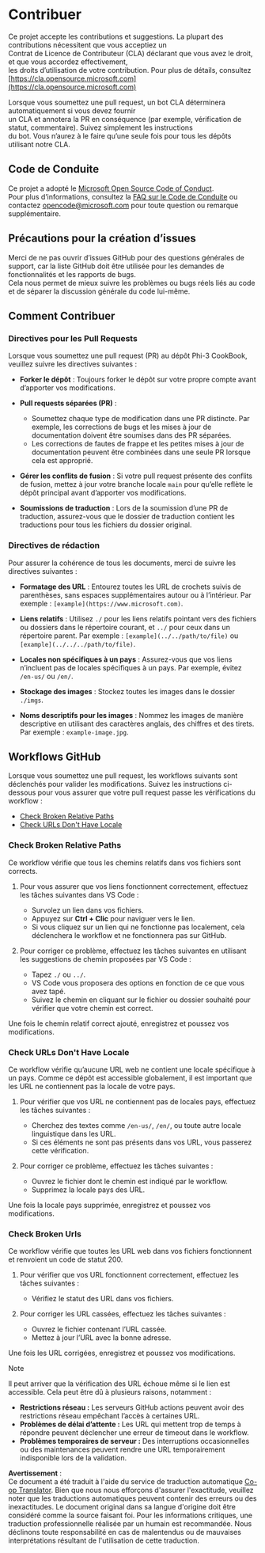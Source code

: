 <!--
CO_OP_TRANSLATOR_METADATA:
{
  "original_hash": "90d0d072cf26ccc1f271a580d3e45d70",
  "translation_date": "2025-05-27T02:39:50+00:00",
  "source_file": "CONTRIBUTING.md",
  "language_code": "fr"
}
-->
# Contribuer

Ce projet accepte les contributions et suggestions. La plupart des contributions nécessitent que vous acceptiez un  
Contrat de Licence de Contributeur (CLA) déclarant que vous avez le droit, et que vous accordez effectivement,  
les droits d’utilisation de votre contribution. Pour plus de détails, consultez [https://cla.opensource.microsoft.com](https://cla.opensource.microsoft.com)

Lorsque vous soumettez une pull request, un bot CLA déterminera automatiquement si vous devez fournir  
un CLA et annotera la PR en conséquence (par exemple, vérification de statut, commentaire). Suivez simplement les instructions  
du bot. Vous n’aurez à le faire qu’une seule fois pour tous les dépôts utilisant notre CLA.

## Code de Conduite

Ce projet a adopté le [Microsoft Open Source Code of Conduct](https://opensource.microsoft.com/codeofconduct/).  
Pour plus d’informations, consultez la [FAQ sur le Code de Conduite](https://opensource.microsoft.com/codeofconduct/faq/) ou contactez [opencode@microsoft.com](mailto:opencode@microsoft.com) pour toute question ou remarque supplémentaire.

## Précautions pour la création d’issues

Merci de ne pas ouvrir d’issues GitHub pour des questions générales de support, car la liste GitHub doit être utilisée pour les demandes de fonctionnalités et les rapports de bugs.  
Cela nous permet de mieux suivre les problèmes ou bugs réels liés au code et de séparer la discussion générale du code lui-même.

## Comment Contribuer

### Directives pour les Pull Requests

Lorsque vous soumettez une pull request (PR) au dépôt Phi-3 CookBook, veuillez suivre les directives suivantes :

- **Forker le dépôt** : Toujours forker le dépôt sur votre propre compte avant d’apporter vos modifications.

- **Pull requests séparées (PR)** :  
  - Soumettez chaque type de modification dans une PR distincte. Par exemple, les corrections de bugs et les mises à jour de documentation doivent être soumises dans des PR séparées.  
  - Les corrections de fautes de frappe et les petites mises à jour de documentation peuvent être combinées dans une seule PR lorsque cela est approprié.

- **Gérer les conflits de fusion** : Si votre pull request présente des conflits de fusion, mettez à jour votre branche locale `main` pour qu’elle reflète le dépôt principal avant d’apporter vos modifications.

- **Soumissions de traduction** : Lors de la soumission d’une PR de traduction, assurez-vous que le dossier de traduction contient les traductions pour tous les fichiers du dossier original.

### Directives de rédaction

Pour assurer la cohérence de tous les documents, merci de suivre les directives suivantes :

- **Formatage des URL** : Entourez toutes les URL de crochets suivis de parenthèses, sans espaces supplémentaires autour ou à l’intérieur. Par exemple : `[example](https://www.microsoft.com)`.

- **Liens relatifs** : Utilisez `./` pour les liens relatifs pointant vers des fichiers ou dossiers dans le répertoire courant, et `../` pour ceux dans un répertoire parent. Par exemple : `[example](../../path/to/file)` ou `[example](../../../path/to/file)`.

- **Locales non spécifiques à un pays** : Assurez-vous que vos liens n’incluent pas de locales spécifiques à un pays. Par exemple, évitez `/en-us/` ou `/en/`.

- **Stockage des images** : Stockez toutes les images dans le dossier `./imgs`.

- **Noms descriptifs pour les images** : Nommez les images de manière descriptive en utilisant des caractères anglais, des chiffres et des tirets. Par exemple : `example-image.jpg`.

## Workflows GitHub

Lorsque vous soumettez une pull request, les workflows suivants sont déclenchés pour valider les modifications. Suivez les instructions ci-dessous pour vous assurer que votre pull request passe les vérifications du workflow :

- [Check Broken Relative Paths](../..)  
- [Check URLs Don't Have Locale](../..)

### Check Broken Relative Paths

Ce workflow vérifie que tous les chemins relatifs dans vos fichiers sont corrects.

1. Pour vous assurer que vos liens fonctionnent correctement, effectuez les tâches suivantes dans VS Code :  
    - Survolez un lien dans vos fichiers.  
    - Appuyez sur **Ctrl + Clic** pour naviguer vers le lien.  
    - Si vous cliquez sur un lien qui ne fonctionne pas localement, cela déclenchera le workflow et ne fonctionnera pas sur GitHub.

1. Pour corriger ce problème, effectuez les tâches suivantes en utilisant les suggestions de chemin proposées par VS Code :  
    - Tapez `./` ou `../`.  
    - VS Code vous proposera des options en fonction de ce que vous avez tapé.  
    - Suivez le chemin en cliquant sur le fichier ou dossier souhaité pour vérifier que votre chemin est correct.

Une fois le chemin relatif correct ajouté, enregistrez et poussez vos modifications.

### Check URLs Don't Have Locale

Ce workflow vérifie qu’aucune URL web ne contient une locale spécifique à un pays. Comme ce dépôt est accessible globalement, il est important que les URL ne contiennent pas la locale de votre pays.

1. Pour vérifier que vos URL ne contiennent pas de locales pays, effectuez les tâches suivantes :

    - Cherchez des textes comme `/en-us/`, `/en/`, ou toute autre locale linguistique dans les URL.  
    - Si ces éléments ne sont pas présents dans vos URL, vous passerez cette vérification.

1. Pour corriger ce problème, effectuez les tâches suivantes :  
    - Ouvrez le fichier dont le chemin est indiqué par le workflow.  
    - Supprimez la locale pays des URL.

Une fois la locale pays supprimée, enregistrez et poussez vos modifications.

### Check Broken Urls

Ce workflow vérifie que toutes les URL web dans vos fichiers fonctionnent et renvoient un code de statut 200.

1. Pour vérifier que vos URL fonctionnent correctement, effectuez les tâches suivantes :  
    - Vérifiez le statut des URL dans vos fichiers.

2. Pour corriger les URL cassées, effectuez les tâches suivantes :  
    - Ouvrez le fichier contenant l’URL cassée.  
    - Mettez à jour l’URL avec la bonne adresse.

Une fois les URL corrigées, enregistrez et poussez vos modifications.

> [!NOTE]  
>  
> Il peut arriver que la vérification des URL échoue même si le lien est accessible. Cela peut être dû à plusieurs raisons, notamment :  
>  
> - **Restrictions réseau :** Les serveurs GitHub actions peuvent avoir des restrictions réseau empêchant l’accès à certaines URL.  
> - **Problèmes de délai d’attente :** Les URL qui mettent trop de temps à répondre peuvent déclencher une erreur de timeout dans le workflow.  
> - **Problèmes temporaires de serveur :** Des interruptions occasionnelles ou des maintenances peuvent rendre une URL temporairement indisponible lors de la validation.

**Avertissement** :  
Ce document a été traduit à l'aide du service de traduction automatique [Co-op Translator](https://github.com/Azure/co-op-translator). Bien que nous nous efforçons d'assurer l'exactitude, veuillez noter que les traductions automatiques peuvent contenir des erreurs ou des inexactitudes. Le document original dans sa langue d'origine doit être considéré comme la source faisant foi. Pour les informations critiques, une traduction professionnelle réalisée par un humain est recommandée. Nous déclinons toute responsabilité en cas de malentendus ou de mauvaises interprétations résultant de l'utilisation de cette traduction.